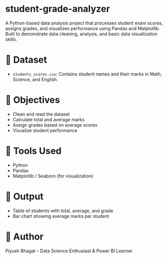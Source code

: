# student-grade-analyzer
A Python-based data analysis project that processes student exam scores, assigns grades, and visualizes performance using Pandas and Matplotlib. Built to demonstrate data cleaning, analysis, and basic data visualization skills.

# 📁 Dataset
- `students_scores.csv`: Contains student names and their marks in Math, Science, and English.

# 🧠 Objectives
- Clean and read the dataset
- Calculate total and average marks
- Assign grades based on average scores
- Visualize student performance

# 🔧 Tools Used
- Python
- Pandas
- Matplotlib / Seaborn (for visualization)

# 📌 Output
- Table of students with total, average, and grade
- Bar chart showing average marks per student

# 🙌 Author
Piyush Bhagat – Data Science Enthusiast & Power BI Learner
